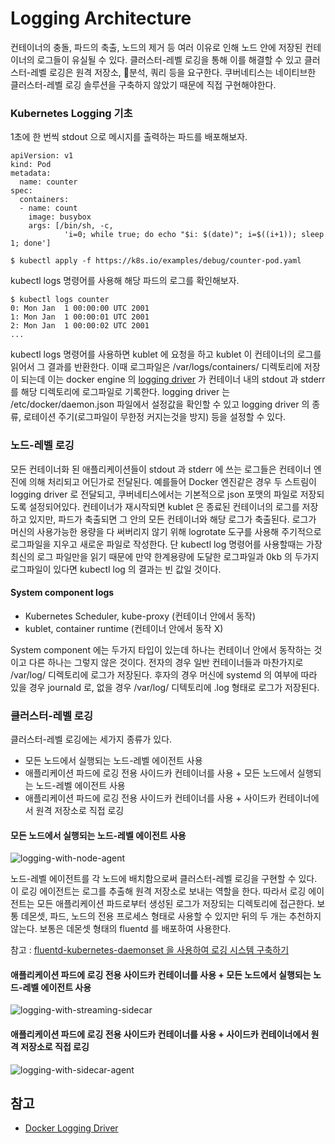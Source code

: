 # Logging Architecture
컨테이너의 충돌, 파드의 축출, 노드의 제거 등 여러 이유로 인해 노드 안에 저장된 컨테이너의 로그들이 유실될 수 있다. 클러스터-레벨 로깅을 통해 이를 해결할 수 있고 클러스터-레벨 로깅은 원격 저장소, 분석, 쿼리 등을 요구한다. 쿠버네티스는 네이티브한 클러스터-레벨 로깅 솔루션을 구축하지 않았기 때문에 직접 구현해야한다.

### Kubernetes Logging 기초
1초에 한 번씩 stdout 으로 메시지를 출력하는 파드를 배포해보자.
```
apiVersion: v1
kind: Pod
metadata:
  name: counter
spec:
  containers:
  - name: count
    image: busybox
    args: [/bin/sh, -c,
            'i=0; while true; do echo "$i: $(date)"; i=$((i+1)); sleep 1; done']
```
```
$ kubectl apply -f https://k8s.io/examples/debug/counter-pod.yaml
```
kubectl logs 명령어를 사용해 해당 파드의 로그를 확인해보자.
```
$ kubectl logs counter
0: Mon Jan  1 00:00:00 UTC 2001
1: Mon Jan  1 00:00:01 UTC 2001
2: Mon Jan  1 00:00:02 UTC 2001
...
```
kubectl logs 명령어를 사용하면 kublet 에 요청을 하고 kublet 이 컨테이너의 로그를 읽어서 그 결과를 반환한다. 이때 로그파일은 /var/logs/containers/ 디렉토리에 저장이 되는데 이는 docker engine 의 [logging driver](https://docs.docker.com/config/containers/logging/configure/) 가 컨테이너 내의 stdout 과 stderr 를 해당 디렉토리에 로그파일로 기록한다. logging driver 는 /etc/docker/daemon.json 파일에서 설정값을 확인할 수 있고 logging driver 의 종류, 로테이션 주기(로그파일이 무한정 커지는것을 방지) 등을 설정할 수 있다.

### 노드-레벨 로깅
모든 컨테이너화 된 애플리케이션들이 stdout 과 stderr 에 쓰는 로그들은 컨테이너 엔진에 의해 처리되고 어딘가로 전달된다. 예를들어 Docker 엔진같은 경우 두 스트림이 logging driver 로 전달되고, 쿠버네티스에서는 기본적으로 json 포맷의 파일로 저장되도록 설정되어있다.
컨테이너가 재시작되면 kublet 은 종료된 컨테이너의 로그를 저장하고 있지만, 파드가 축출되면 그 안의 모든 컨테이너와 해당 로그가 축출된다. 로그가 머신의 사용가능한 용량을 다 써버리지 않기 위해 logrotate 도구를 사용해 주기적으로 로그파일을 지우고 새로운 파일로 작성한다. 단 kubectl log 명령어를 사용할때는 가장 최신의 로그 파일만을 읽기 때문에 만약 한계용량에 도달한 로그파일과 0kb 의 두가지 로그파일이 있다면 kubectl log 의 결과는 빈 값일 것이다.

#### System component logs
* Kubernetes Scheduler, kube-proxy (컨테이너 안에서 동작)
* kublet, container runtime (컨테이너 안에서 동작 X)

System component 에는 두가지 타입이 있는데 하나는 컨테이너 안에서 동작하는 것이고 다른 하나는 그렇지 않은 것이다. 전자의 경우 일반 컨테이너들과 마찬가지로 /var/log/ 디렉토리에 로그가 저장된다. 후자의 경우 머신에 systemd 의 여부에 따라 있을 경우 journald 로, 없을 경우 /var/log/ 디텍토리에 .log 형태로 로그가 저장된다.

### 클러스터-레벨 로깅

클러스터-레벨 로깅에는 세가지 종류가 있다.

* 모든 노드에서 실행되는 노드-레벨 에이전트 사용
* 애플리케이션 파드에 로깅 전용 사이드카 컨테이너를 사용 + 모든 노드에서 실행되는 노드-레벨 에이전트 사용
* 애플리케이션 파드에 로깅 전용 사이드카 컨테이너를 사용 + 사이드카 컨테이너에서 원격 저장소로 직접 로깅

#### 모든 노드에서 실행되는 노드-레벨 에이전트 사용
![logging-with-node-agent](https://d33wubrfki0l68.cloudfront.net/2585cf9757d316b9030cf36d6a4e6b8ea7eedf5a/1509f/images/docs/user-guide/logging/logging-with-node-agent.png)

노드-레벨 에이전트를 각 노드에 배치함으로써 클러스터-레벨 로깅을 구현할 수 있다. 이 로깅 에이전트는 로그를 추출해 원격 저장소로 보내는 역할을 한다. 따라서 로깅 에이전트는 모든 애플리케이션 파드로부터 생성된 로그가 저장되는 디렉토리에 접근한다. 보통 데몬셋, 파드, 노드의 전용 프로세스 형태로 사용할 수 있지만 뒤의 두 개는 추천하지 않는다. 보통은 데몬셋 형태의 fluentd 를 배포하여 사용한다.

참고 : [fluentd-kubernetes-daemonset 을 사용하여 로깅 시스템 구축하기]()

#### 애플리케이션 파드에 로깅 전용 사이드카 컨테이너를 사용 + 모든 노드에서 실행되는 노드-레벨 에이전트 사용
![logging-with-streaming-sidecar](https://d33wubrfki0l68.cloudfront.net/5bde4953b3b232c97a744496aa92e3bbfadda9ce/39767/images/docs/user-guide/logging/logging-with-streaming-sidecar.png)

#### 애플리케이션 파드에 로깅 전용 사이드카 컨테이너를 사용 + 사이드카 컨테이너에서 원격 저장소로 직접 로깅
![logging-with-sidecar-agent](https://d33wubrfki0l68.cloudfront.net/d55c404912a21223392e7d1a5a1741bda283f3df/c0397/images/docs/user-guide/logging/logging-with-sidecar-agent.png)

## 참고
* [Docker Logging Driver](https://docs.docker.com/config/containers/logging/configure/)